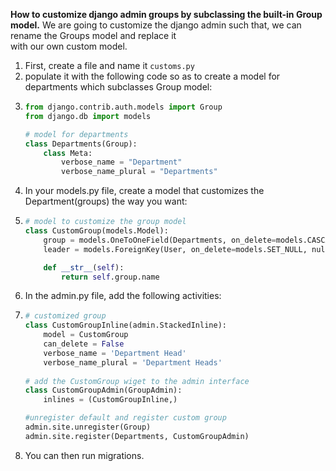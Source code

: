 **How to customize django admin groups by subclassing the built-in Group model.**
We are going to customize the django admin such that, we can rename the Groups model and replace it  
with our own custom model.  
1. First, create a file and name it `customs.py`
2. populate it with the following code so as to create a model for departments which subclasses Group model:
3. ```python
   from django.contrib.auth.models import Group
   from django.db import models

   # model for departments
   class Departments(Group):
       class Meta:
           verbose_name = "Department"
           verbose_name_plural = "Departments"
   ```
4. In your models.py file, create a model that customizes the Department(groups) the way you want:
5. ```python
   # model to customize the group model
   class CustomGroup(models.Model):
       group = models.OneToOneField(Departments, on_delete=models.CASCADE, primary_key=True)
       leader = models.ForeignKey(User, on_delete=models.SET_NULL, null=True, related_name='department_leader')

       def __str__(self):
           return self.group.name
   ```
6. In the admin.py file, add the following activities:
7. ```python
   # customized group
   class CustomGroupInline(admin.StackedInline):
       model = CustomGroup
       can_delete = False
       verbose_name = 'Department Head'
       verbose_name_plural = 'Department Heads'
    
   # add the CustomGroup wiget to the admin interface
   class CustomGroupAdmin(GroupAdmin):
       inlines = (CustomGroupInline,)

   #unregister default and register custom group
   admin.site.unregister(Group)
   admin.site.register(Departments, CustomGroupAdmin)
   ```
8. You can then run migrations.
